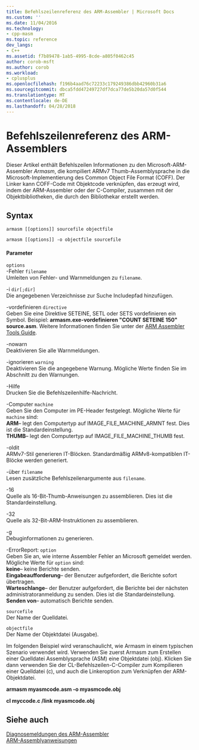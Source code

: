 ```yaml
---
title: Befehlszeilenreferenz des ARM-Assembler | Microsoft Docs
ms.custom: ''
ms.date: 11/04/2016
ms.technology:
- cpp-masm
ms.topic: reference
dev_langs:
- C++
ms.assetid: f7b89478-1ab5-4995-8cde-a805f0462c45
author: corob-msft
ms.author: corob
ms.workload:
- cplusplus
ms.openlocfilehash: f196b4aad76c72233c179249386dbb42960b31a6
ms.sourcegitcommit: dbca5fdd47249727df7dca77de5b20da57d0f544
ms.translationtype: MT
ms.contentlocale: de-DE
ms.lasthandoff: 04/28/2018
---
```

# <a name="arm-assembler-command-line-reference"></a>Befehlszeilenreferenz des ARM-Assemblers
Dieser Artikel enthält Befehlszeilen Informationen zu den Microsoft-ARM-Assembler *Armasm*, die kompiliert ARMv7 Thumb-Assemblysprache in die Microsoft-Implementierung des Common Object File Format (COFF). Der Linker kann COFF-Code mit Objektcode verknüpfen, das erzeugt wird, indem der ARM-Assembler oder der C-Compiler, zusammen mit der Objektbibliotheken, die durch den Bibliothekar erstellt werden.  
  
## <a name="syntax"></a>Syntax  
  
```  
armasm [[options]] sourcefile objectfile  
```  
  
```  
armasm [[options]] -o objectfile sourcefile  
```  
  
#### <a name="parameters"></a>Parameter  
 `options`  
 -Fehler `filename`  
 Umleiten von Fehler- und Warnmeldungen zu `filename`.  
  
 -i `dir[;dir]`  
 Die angegebenen Verzeichnisse zur Suche Includepfad hinzufügen.  
  
 -vordefinieren `directive`  
 Geben Sie eine Direktive SETEINE, SETL oder SETS vordefinieren ein Symbol. Beispiel: **armasm.exe-vordefinieren "COUNT SETEINE 150" source.asm**. Weitere Informationen finden Sie unter der [ARM Assembler Tools Guide](http://go.microsoft.com/fwlink/p/?linkid=246102).  
  
 -nowarn  
 Deaktivieren Sie alle Warnmeldungen.  
  
 -ignorieren `warning`  
 Deaktivieren Sie die angegebene Warnung. Mögliche Werte finden Sie im Abschnitt zu den Warnungen.  
  
 -Hilfe  
 Drucken Sie die Befehlszeilenhilfe-Nachricht.  
  
 -Computer `machine`  
 Geben Sie den Computer im PE-Header festgelegt.  Mögliche Werte für `machine` sind:  
**ARM**– legt den Computertyp auf IMAGE_FILE_MACHINE_ARMNT fest. Dies ist die Standardeinstellung.   
**THUMB**– legt den Computertyp auf IMAGE_FILE_MACHINE_THUMB fest.  
  
 -oldit  
 ARMv7-Stil generieren IT-Blöcken.  Standardmäßig ARMv8-kompatiblen IT-Blöcke werden generiert.  
  
 -über `filename`  
 Lesen zusätzliche Befehlszeilenargumente aus `filename`.  
  
 -16  
 Quelle als 16-Bit-Thumb-Anweisungen zu assemblieren.  Dies ist die Standardeinstellung.  
  
 -32  
 Quelle als 32-Bit-ARM-Instruktionen zu assemblieren.  
  
 -g  
 Debuginformationen zu generieren.  
  
 -ErrorReport: `option`  
 Geben Sie an, wie interne Assembler Fehler an Microsoft gemeldet werden.  Mögliche Werte für `option` sind:   
**keine**– keine Berichte senden.   
**Eingabeaufforderung**– der Benutzer aufgefordert, die Berichte sofort übertragen.   
**Warteschlange**– der Benutzer aufgefordert, die Berichte bei der nächsten administratoranmeldung zu senden. Dies ist die Standardeinstellung.   
**Senden von**– automatisch Berichte senden.  
  
 `sourcefile`  
 Der Name der Quelldatei.  
  
 `objectfile`  
 Der Name der Objektdatei (Ausgabe).  
  
 Im folgenden Beispiel wird veranschaulicht, wie Armasm in einem typischen Szenario verwendet wird. Verwenden Sie zuerst Armasm zum Erstellen einer Quelldatei Assemblysprache (ASM) eine Objektdatei (obj). Klicken Sie dann verwenden Sie der CL-Befehlszeilen-C-Compiler zum Kompilieren einer Quelldatei (c), und auch die Linkeroption zum Verknüpfen der ARM-Objektdatei.  
  
 **armasm myasmcode.asm -o myasmcode.obj**  
  
 **cl myccode.c /link myasmcode.obj**  
  
## <a name="see-also"></a>Siehe auch  
 [Diagnosemeldungen des ARM-Assembler](../../assembler/arm/arm-assembler-diagnostic-messages.md)   
 [ARM-Assemblyanweisungen](../../assembler/arm/arm-assembler-directives.md)